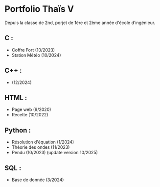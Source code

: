 # Portfolio Thaïs V

Depuis la classe de 2nd, porjet de 1ère et 2ème année d'école d'ingénieur.

## C :
- Coffre Fort (10/2023)
- Station Météo (10/2024)

## C++ :
-  (12/2024)

## HTML :
- Page web (9/2020)
- Recette (10/2022)

## Python :
- Résolution d'équation (1/2024)
- Théorie des ondes (11/2023)
- Pendu (10/2023) (update version 10/2025)

## SQL : 
- Base de donnée (3/2024)
